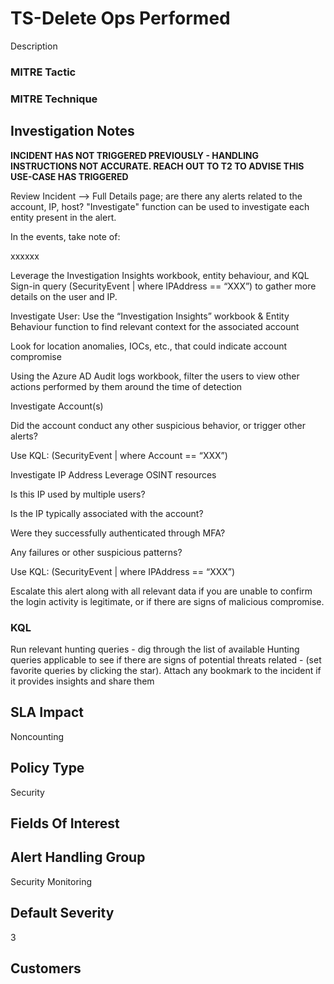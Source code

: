 # TS-Delete Ops Performed

Description

### MITRE Tactic

### MITRE Technique

## Investigation Notes
**INCIDENT HAS NOT TRIGGERED PREVIOUSLY - HANDLING INSTRUCTIONS NOT ACCURATE. REACH OUT TO T2 TO ADVISE THIS USE-CASE HAS TRIGGERED**

Review Incident --> Full Details page; are there any alerts related to the account, IP, host? "Investigate" function can be used to investigate each entity present in the alert. 

In the events, take note of:

xxxxxx

Leverage the Investigation Insights workbook, entity behaviour, and KQL Sign-in query (SecurityEvent | where IPAddress == “XXX”)  to gather more details on the user and IP. 

Investigate User: 
Use the “Investigation Insights” workbook & Entity Behaviour function to find relevant context for the associated account

Look for location anomalies, IOCs, etc., that could indicate account compromise 

Using the Azure AD Audit logs workbook, filter the users to view other actions performed by them around the time of detection

Investigate Account(s)

Did the account conduct any other suspicious behavior, or trigger other alerts?

Use KQL: (SecurityEvent | where Account == “XXX”)

Investigate IP Address
Leverage OSINT resources

Is this IP used by multiple users?

Is the IP typically associated with the account?

Were they successfully authenticated through MFA?

Any failures or other suspicious patterns?

Use KQL: (SecurityEvent | where IPAddress == “XXX”)

 

Escalate this alert along with all relevant data if you are unable to confirm the login activity is legitimate, or if there are signs of malicious compromise.

### KQL

Run relevant hunting queries - dig through the list of available Hunting queries applicable to see if there are signs of potential threats related -  (set favorite queries by clicking the star). Attach any bookmark to the incident if it provides insights and share them


## SLA Impact
Noncounting

## Policy Type
Security

## Fields Of Interest

## Alert Handling Group
Security Monitoring

## Default Severity
3

## Customers
